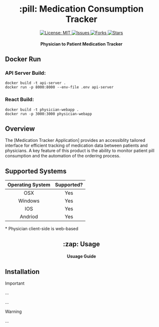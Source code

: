 <h1 align="center"> :pill:   Medication Consumption Tracker </h1>
<p align="center">
  
<a href="https://opensource.org/licenses/MIT">
<img src="https://img.shields.io/badge/License-MIT-yellow.svg" alt="License: MIT">
</a>

<a href="https://github.com/WarrenLaz/HealthCare_Pill_Tracker/issues">
<img src="https://img.shields.io/github/issues/WarrenLaz/HealthCare_Pill_Tracker" alt="Issues">
</a>

<a href="https://github.com/WarrenLaz/HealthCare_Pill_Tracker/fork">
<img src="https://img.shields.io/github/forks/WarrenLaz/HealthCare_Pill_Tracker" alt="Forks">
</a>

<a href="https://github.com/WarrenLaz/HealthCare_Pill_Tracker/stargazers">
<img src="https://img.shields.io/github/stars/WarrenLaz/HealthCare_Pill_Tracker" alt="Stars">
</a>
<h4 align="center"> Physician to Patient Medication Tracker </h4>
</p>
<h2> Docker Run </h2>
<h3>API Server Build:</h3>

`docker build -t api-server .` <br>
`docker run -p 8000:8000 --env-file .env api-server` 
<h3> React Build:</h3>

`docker build -t physician-webapp .` <br>
`docker run -p 3000:3000 physician-webapp` <br>


<h2> Overview </h2>
<p>The [Medication Tracker Application] provides an accessiblity tailored interface for efficient tracking of medication data between patients and physicians. A key feature of this product is the ability to monitor patient pill consumption and the automation of the ordering process. </p>

## Supported Systems


| Operating System | Supported? |
|:------------:|:----------:|
| OSX          | Yes        |
| Windows      | Yes        |
| IOS          | Yes        |
| Andriod      | Yes        |

\* Physician client-side is web-based


<h2 align="center"> :zap: Usage </h2>

<h4 align="center"> Usuage Guide </h4>

## Installation

> [!IMPORTANT]
> ...
>
> ...

> [!WARNING]
> ...




